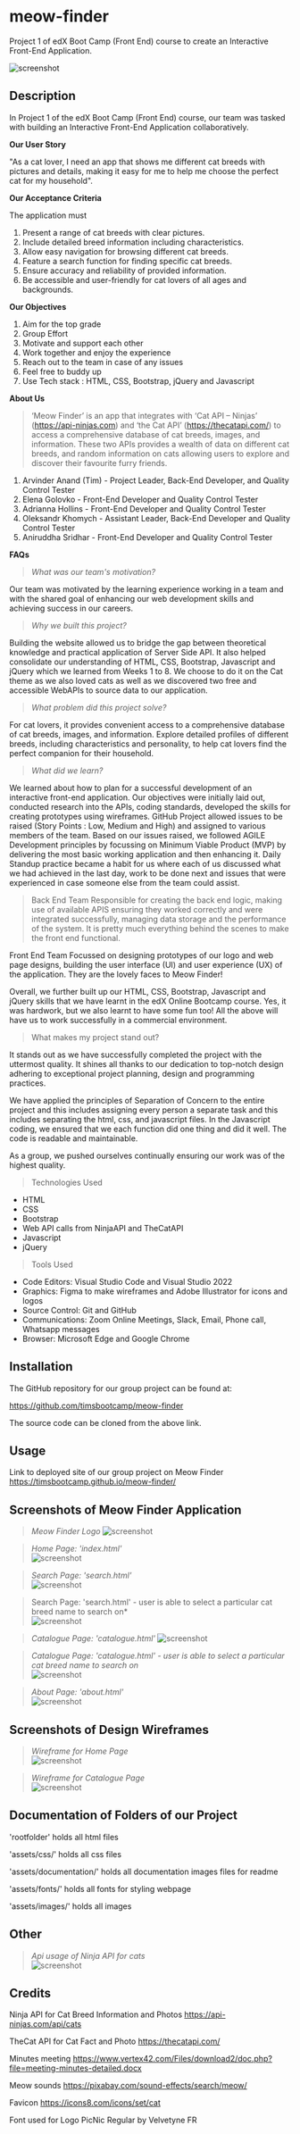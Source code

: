# meow-finder
Project 1 of edX Boot Camp (Front End) course to create an Interactive Front-End Application.

![screenshot](./assets/documentation/meo_animation.gif)



## Description

In Project 1 of the edX Boot Camp (Front End) course, our team was tasked with building an Interactive Front-End Application collaboratively.

**Our User Story**

"As a cat lover, I need an app that shows me different cat breeds with pictures and details, making it easy for me to help me choose the perfect cat for my household".

**Our Acceptance Criteria**

The application must

1. Present a range of cat breeds with clear pictures.
2. Include detailed breed information including characteristics.
3. Allow easy navigation for browsing different cat breeds.
4. Feature a search function for finding specific cat breeds.
5. Ensure accuracy and reliability of provided information.
6. Be accessible and user-friendly for cat lovers of all ages and backgrounds.


**Our Objectives**

1. Aim for the top grade
2. Group Effort
3. Motivate and support each other
4. Work together and enjoy the experience
5. Reach out to the team in case of any issues
6. Feel free to buddy up
7. Use Tech stack : HTML, CSS, Bootstrap, jQuery and Javascript



**About Us**

>‘Meow Finder’ is an app that integrates with ‘Cat API – Ninjas’ (https://api-ninjas.com) and ‘the Cat API’ (https://thecatapi.com/) to access a comprehensive database of cat breeds, images, and information. These two APIs provides a wealth of data on different cat breeds, and random information on cats allowing users to explore and discover their favourite furry friends. 


1.	Arvinder Anand (Tim) - Project Leader, Back-End Developer, and Quality Control Tester
2.	Elena Golovko - Front-End Developer and Quality Control Tester
3.	Adrianna Hollins - Front-End Developer and Quality Control Tester
4.	Oleksandr Khomych - Assistant Leader, Back-End Developer and Quality Control Tester
5.	Aniruddha Sridhar - Front-End Developer and Quality Control Tester



**FAQs**

>*What was our team's motivation?*

Our team was motivated by the learning experience working in a team and with the shared goal of enhancing our web development skills and achieving success in our careers.


>*Why we built this project?*

Building the website allowed us to bridge the gap between theoretical knowledge and practical application of Server Side API. It also helped consolidate our understanding of HTML, CSS, Bootstrap, Javascript and jQuery which we learned from Weeks 1 to 8. We choose to do it on the Cat theme as we also loved cats as well as we discovered two free and accessible WebAPIs to source data to our application.

>*What problem did this project solve?*

For cat lovers, it provides convenient access to a comprehensive database of cat breeds, images, and information. Explore detailed profiles of different breeds, including characteristics and personality, to help cat lovers find the perfect companion for their household.

>*What did we learn?*

We learned about how to plan for a successful development of an interactive front-end application.
Our objectives were initially laid out, conducted research into the APIs, coding standards, developed the skills for creating prototypes using wireframes. GitHub Project allowed issues to be raised (Story Points : Low, Medium and High) and assigned to various members of the team. Based on our issues raised, we followed AGILE Development principles by focussing on Minimum Viable Product (MVP) by delivering the most basic working application and then enhancing it. Daily Standup practice became a habit for us where each of us discussed what we had achieved in the last day, work to be done next and issues that were experienced in case someone else from the team could assist.


>Back End Team
Responsible for creating the back end logic, making use of available APIS ensuring they worked correctly and were integrated successfully, managing data storage and the performance of the system. It is pretty much everything behind the scenes to make the front end functional.


Front End Team
Focussed on designing prototypes of our logo and web page designs, building the user interface (UI) and user experience (UX) of the application. They are the lovely faces to Meow Finder!

Overall, we further built up our HTML, CSS, Bootstrap, Javascript and jQuery skills that we have learnt in the edX Online Bootcamp course.
Yes, it was hardwork, but we also learnt to have some fun too! All the above will have us to work successfully in a commercial environment.



> What makes my project stand out? 

It stands out as we have successfully completed the project with the uttermost quality. It shines all thanks to our dedication to top-notch design
adhering to exceptional project planning, design and programming practices.


We have applied the principles of Separation of Concern to the entire project and this includes assigning every person a separate task
and this includes separating the html, css, and javascript files. In the Javascript coding, we ensured that we each function did one thing
and did it well. The code is readable and maintainable. 

As a group, we pushed ourselves continually ensuring our work was of the highest quality.  


> Technologies Used

* HTML
* CSS
* Bootstrap
* Web API calls from NinjaAPI and TheCatAPI
* Javascript
* jQuery


> Tools Used

* Code Editors: Visual Studio Code and Visual Studio 2022
* Graphics: Figma to make wireframes and Adobe Illustrator for icons and logos
* Source Control: Git and GitHub
* Communications: Zoom Online Meetings, Slack, Email, Phone call, Whatsapp messages
* Browser: Microsoft Edge and Google Chrome


## Installation

The GitHub repository for our group project can be found at: 

https://github.com/timsbootcamp/meow-finder

The source code can be cloned from the above link. 


## Usage

Link to deployed site of our group project on Meow Finder
https://timsbootcamp.github.io/meow-finder/


## Screenshots of Meow Finder Application

>*Meow Finder Logo*
![screenshot](./assets/documentation/head-y_logo.png)

>*Home Page: 'index.html'*    
![screenshot](./assets/documentation/homepage.png)

>*Search Page: 'search.html'*    
![screenshot](./assets/documentation/search.png)

>Search Page: 'search.html' - user is able to select a particular cat breed name to search on*    
![screenshot](./assets/documentation/search_catbreeds.png)

>*Catalogue Page: 'catalogue.html'*
![screenshot](./assets/documentation/catalogue.png)

>*Catalogue Page: 'catalogue.html' - user is able to select a particular cat breed name to search on*    
![screenshot](./assets/documentation/catalogue_sort.png)

>*About Page: 'about.html'*    
![screenshot](./assets/documentation/about.png)


## Screenshots of Design Wireframes

>*Wireframe for Home Page*   
![screenshot](./assets/documentation/wireframe01.png)

>*Wireframe for Catalogue Page*   
![screenshot](./assets/documentation/wireframe02.png)


## Documentation of Folders of our Project

'rootfolder' holds all html files

'assets/css/' holds all css files

'assets/documentation/' holds all documentation images files for readme

'assets/fonts/' holds all fonts for styling webpage

'assets/images/' holds all images 


## Other

>*Api usage of Ninja API for cats*   
![screenshot](./assets/documentation/api_usage.png)




## Credits

Ninja API for Cat Breed Information and Photos
https://api-ninjas.com/api/cats


TheCat API for Cat Fact and Photo
https://thecatapi.com/


Minutes meeting
https://www.vertex42.com/Files/download2/doc.php?file=meeting-minutes-detailed.docx


Meow sounds
https://pixabay.com/sound-effects/search/meow/


Favicon 
https://icons8.com/icons/set/cat


Font used for Logo
PicNic Regular by Velvetyne FR
